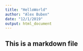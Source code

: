 ```yaml
---
title: "HelloWorld"
author: "Alex Buben"
date: "12/1/2019"
output: html_document
---
```


## This is a markdown file